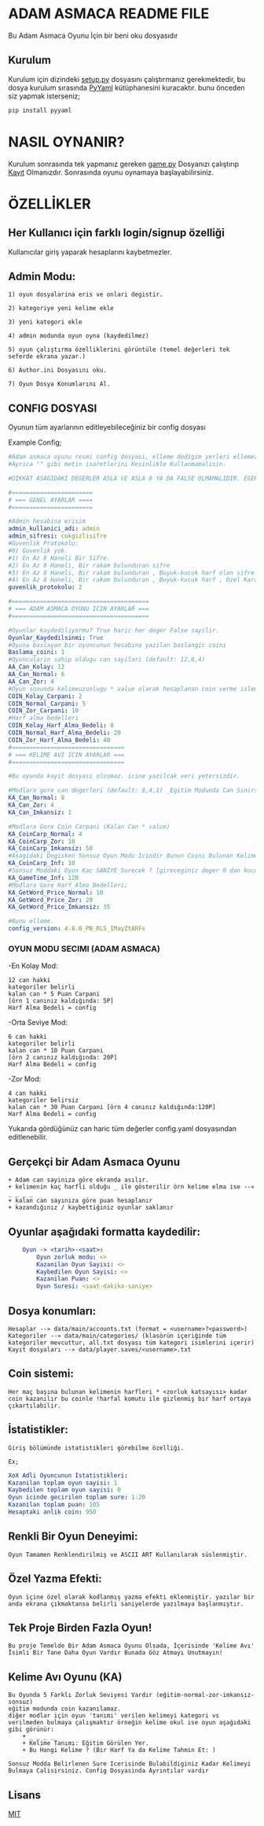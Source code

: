 # ADAM ASMACA README FILE
Bu Adam Asmaca Oyunu İçin bir beni oku dosyasıdır

## Kurulum
Kurulum için dizindeki [setup.py](setup.py) dosyasını çalıştırmanız gerekmektedir, bu dosya kurulum sırasında [PyYaml](https://pypi.org/project/PyYAML/) kütüphanesini kuracaktır. bunu önceden siz yapmak isterseniz;

```bash
pip install pyyaml
```
# NASIL OYNANIR?
Kurulum sonrasında tek yapmanız gereken [game.py](game.py) Dosyanızı çalıştırıp [Kayıt](game.py#L135) Olmanızdır.
Sonrasında oyunu oynamaya başlayabilirsiniz.

# ÖZELLİKLER
## Her Kullanıcı için farklı login/signup özelliği

Kullanıcılar giriş yaparak hesaplarını kaybetmezler.

## Admin Modu:

	1) oyun dosyalarina eris ve onlari degistir.

	2) kategoriye yeni kelime ekle

	3) yeni kategori ekle

	4) admin modunda oyun oyna (kaydedilmez)

	5) oyun çalıştırma özelliklerini görüntüle (temel değerleri tek seferde ekrana yazar.)

    6) Author.ini Dosyasını oku.

    7) Oyun Dosya Konumlarını Al.

## CONFIG DOSYASI

Oyunun tüm ayarlarının editleyebileceğiniz bir config dosyası

Example Config;
```yaml
#Adam asmaca oyunu resmi config dosyasi, elleme dedigim yerleri ellemezsen bir sorun olmaz
#Ayrica "" gibi metin isaretlerini Kesinlikle Kullanmamalisin.

#DIKKAT ASAGIDAKI DEGERLER ASLA VE ASLA 0 YA DA FALSE OLMAMALIDIR. EGER 0 YA DA FALSE KULLANIRSANIZ KODU BOZARSINIZ.

#=======================
# === GENEL AYARLAR ====
#=======================

#Admin hesabina erisim
admin_kullanici_adi: admin
admin_sifresi: cokgizlisifre
#Guvenlik Protokolu:
#0) Guvenlik yok.
#1) En Az 8 Haneli Bir Sifre.
#2) En Az 8 Haneli, Bir rakam bulunduran sifre
#3) En Az 8 Haneli, Bir rakam bulunduran , Buyuk-kucuk harf olan sifre.
#4) En Az 8 Haneli, Bir rakam bulunduran , Buyuk-kucuk harf , Ozel Karakter Bulunduran Sifre
guvenlik_protokolu: 2

#=======================================
# === ADAM ASMACA OYUNU ICIN AYARLAR ===
#=======================================

#Oyunlar kaydediliyormu? True haric her deger False sayilir.
Oyunlar_Kaydedilsinmi: True
#Oyuna baslayan bir oyuncunun hesabina yazilan baslangic coini
Baslama_coini: 1
#Oyuncularin sahip oldugu can sayilari (default: 12,6,4)
AA_Can_Kolay: 12
AA_Can_Normal: 6
AA_Can_Zor: 4
#Oyun sonunda kelimeuzunlugu * value olarak hesaplanan coin verme islemleri
COIN_Kolay_Carpani: 2
COIN_Normal_Carpani: 5
COIN_Zor_Carpani: 10
#Harf alma bedelleri
COIN_Kolay_Harf_Alma_Bedeli: 8
COIN_Normal_Harf_Alma_Bedeli: 20
COIN_Zor_Harf_Alma_Bedeli: 40
#================================
# === KELIME AVI ICIN AYARLAR ===
#================================

#Bu oyunda kayit dosyasi olusmaz. icine yazilcak veri yetersizdir.

#Modlara gore can degerleri (default: 8,4,1) _Egitim Modunda Can Sinirsizdir Bu Yuzden Burada Yok.
KA_Can_Normal: 8
KA_Can_Zor: 4
KA_Can_Imkansiz: 1

#Modlara Gore Coin Carpani (Kalan Can * value)
KA_CoinCarp_Normal: 4
KA_CoinCarp_Zor: 10
KA_CoinCarp_Imkansiz: 50 
#Asagidaki Degisken Sonsuz Oyun Modu Icindir Bunun Coini Bulunan Kelime * value Olarak hesaplanir. buna dikkat etmelisiniz.
KA_CoinCarp_Inf: 10
#Sonsuz Moddaki Oyun Kac SANIYE Surecek ? [gireceginiz deger 0 dan kucuk olursa 120 olarak sifirlanir.]
KA_GameTime_Inf: 120
#Modlara Gore Harf Alma Bedelleri;
KA_GetWord_Price_Normal: 10
KA_GetWord_Price_Zor: 20
KA_GetWord_Price_Imkansiz: 35

#Bunu elleme.
config_version: 4.8.0_PB_RLS_IMayZtARFs
```


### OYUN MODU SECIMI (ADAM ASMACA)

-En Kolay Mod: 

    12 can hakki   
    kategoriler belirli  
    kalan can * 5 Puan Carpani 
    [örn 1 canınız kaldığında: 5P]
    Harf Alma Bedeli = config

-Orta Seviye Mod:

    6 can hakki    
    kategoriler belirli    
    kalan can * 10 Puan Carpani
    [örn 2 canınız kaldığında: 20P]
    Harf Alma Bedeli = config
-Zor Mod:

    4 can hakki
    kategoriler belirsiz
    kalan can * 30 Puan Carpani [örn 4 canınız kaldığında:120P]
    Harf Alma Bedeli = config

Yukarıda gördüğünüz can haric tüm değerler config.yaml dosyasından editlenebilir.


## Gerçekçi bir Adam Asmaca Oyunu
	+ Adam can sayiniza göre ekranda asılır.
	+ kelimenin kaç harfli olduğu _ ile gösterilir örn kelime elma ise --» _ _ _ _
	+ kalan can sayınıza göre puan hesaplanır
	+ kazandığınız / kaybettiğiniz oyunlar saklanır

## Oyunlar aşağıdaki formatta kaydedilir:
```yaml
    Oyun -> <tarih>-<saat>:
        Oyun zorluk modu: <>
        Kazanilan Oyun Sayisi: <>
        Kaybedilen Oyun Sayisi: <>
        Kazanilan Puan: <>
        Oyun Suresi: <saat-dakika-saniye>
```

## Dosya konumları:
    Hesaplar --» data/main/accounts.txt (format = <username>?<password>)
    Kategoriler --» data/main/categories/ (klasörün içeriğinde tüm kategoriler mevcuttur, all.txt dosyası tüm kategori isimlerini içerir)
    Kayıt dosyaları --» data/player.saves/<username>.txt
## Coin sistemi:
	Her maç başına bulunan kelimenin harfleri * <zorluk katsayısı> kadar coin kazanılır bu coinle !harfal komutu ile gizlenmiş bir harf ortaya çıkartılabilir.
## İstatistikler:
	Giriş bölümünde istatistikleri görebilme özelliği.

    Ex;
```yaml
XoX Adli Oyuncunun Istatistikleri:
Kazanilan toplam oyun sayisi: 1
Kaybedilen toplam oyun sayisi: 0
Oyun icinde gecirilen toplam sure: 1:20
Kazanilan toplam puan: 105
Hesaptaki anlik coin: 950
```
## Renkli Bir Oyun Deneyimi:
    Oyun Tamamen Renklendirilmiş ve ASCII ART Kullanılarak süslenmiştir.
## Özel Yazma Efekti:
    Oyun içine özel olarak kodlanmış yazma efekti eklenmiştir. yazılar bir anda ekrana çıkmaktansa belirli saniyelerde yazılmaya başlanmıştır.
## Tek Proje Birden Fazla Oyun!
    Bu proje Temelde Bir Adam Asmaca Oyunu Olsada, İçerisinde 'Kelime Avı' İsimli Bir Tane Daha Oyun Vardır Bunada Göz Atmayı Unutmayın!
## Kelime Avı Oyunu (KA)
    Bu Oyunda 5 Farklı Zorluk Seviyesi Vardır (eğitim-normal-zor-imkansız-sonsuz)
    eğitim modunda coin kazanılamaz.
    diğer modlar için oyun 'tanımı' verilen kelimeyi kategori vs verilmeden bulmaya çalışmaktır örneğin kelime okul ise oyun aşağıdaki gibi görünür:
        + _ _ _ _
        + Kelime Tanımı: Eğitim Görülen Yer.
        + Bu Hangi Kelime ? (Bir Harf Ya da Kelime Tahmin Et: )

    Sonsuz Modda Belirlenen Sure Icerisinde Bulabildiginiz Kadar Kelimeyi Bulmaya Calisirsiniz. Config Dosyasinda Ayrıntılar vardır



## Lisans

[MIT](https://choosealicense.com/licenses/mit/)
